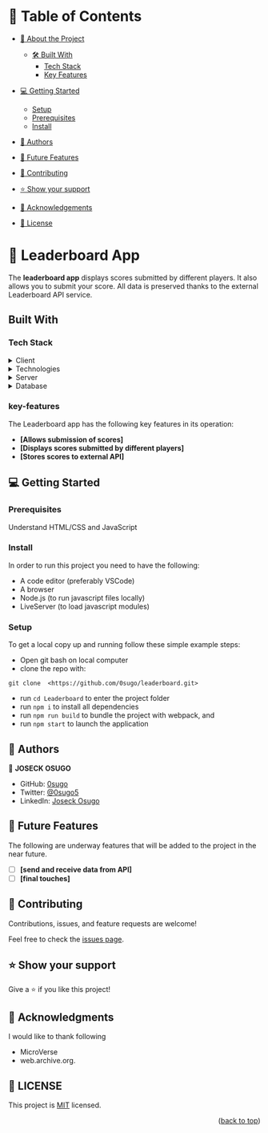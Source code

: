# 📗 Table of Contents

- [📖 About the Project](#about-project)
  - [🛠 Built With](#built-with)
    - [Tech Stack](#tech-stack)
    - [Key Features](#key-features)
  
- [💻 Getting Started](#getting-started)
  - [Setup](#setup)
  - [Prerequisites](#prerequisites)
  - [Install](#install)
- [👥 Authors](#authors)
- [🔭 Future Features](#future-features)
- [🤝 Contributing](#contributing)
- [⭐️ Show your support](#support)
- [🙏 Acknowledgements](#acknowledgements)
- [📝 License](#license)
# 📖 Leaderboard App <a name="about-project"></a>

The **leaderboard app** displays scores submitted by different players. It also allows you to submit your score. All data is preserved thanks to the external Leaderboard API service.


## Built With <a name="built-with"></a>

### Tech Stack <a name="tech-stack"></a>
<details>
  <summary>Client</summary>
  <ul>
    <li><a href="https://developer.mozilla.org/en-US/docs/Web/HTML">HTML</a></li>
    <li><a href="https://developer.mozilla.org/en-US/docs/Web/CSS">CSS</a></li>
    <li><a href="https://developer.mozilla.org/en-US/docs/Web/JavaScript">JavaScript</a></li>
    
  </ul>
</details>

<details>
<summary>Technologies</summary>
  <ul>
    <li><a href="https://webpack.js.org/guides/development/#using-webpack-dev-server">Webpack</a></li>
    <li><a href="#">API</a></li>
  </ul>
</details>

<details>
  <summary>Server</summary>
  <ul>
    <li><a href="#">N/A</a></li>
  </ul>
</details>

<details>
<summary>Database</summary>
  <ul>
    <li><a href="#">N/A</a></li>
  </ul>
</details>

### key-features <a name="key-features"></a>
The Leaderboard app has the following key features in its operation:
- **[Allows submission of scores]**
- **[Displays scores submitted by different players]**
- **[Stores scores to external API]**

<!-- GETTING STARTED -->

## 💻 Getting Started <a name="getting-started"></a>

### Prerequisites
Understand HTML/CSS and JavaScript

### Install
In order to run this project you need to have the following:

- A code editor (preferably VSCode)
- A browser
- Node.js (to run javascript files locally)
- LiveServer (to load javascript modules)

### Setup

To get a local copy up and running follow these simple example steps:

- Open git bash on local computer
- clone the repo with: 
```
git clone  <https://github.com/0sugo/leaderboard.git>
```
- run ```cd Leaderboard``` to enter the project folder
- run ```npm i``` to install all dependencies
- run ```npm run build``` to bundle the project with webpack, and
- run ```npm start``` to launch the application

## 👥 Authors <a name="authors"></a>

👤 **JOSECK OSUGO**

- GitHub: [0sugo](https://github.com/0sugo)
- Twitter: [@0sugo5](https://twitter.com/osugo5)
- LinkedIn: [Joseck Osugo](https://www.linkedin.com/in/joseck-osugo-873b0618a/)

<!-- FUTURE FEATURES -->

## 🔭 Future Features <a name="future-features"></a>
The following are underway features that will be added to the project in the near future.

- [ ] **[send and receive data from API]**
- [ ] **[final touches]**

<!-- CONTRIBUTING -->

## 🤝 Contributing <a name="contributing"></a>

Contributions, issues, and feature requests are welcome!

Feel free to check the [issues page](https://github.com/0sugo/leaderboard/issues).

<!-- SUPPORT -->

## ⭐️ Show your support <a name="support"></a>

Give a ⭐️ if you like this project!

<!-- ACKNOWLEDGEMENTS -->

## 🙏 Acknowledgments <a name="acknowledgements"></a>

I would like to thank following
  - MicroVerse 
  - web.archive.org.

<!-- LICENSE -->

## 📝 LICENSE <a name="license"></a>

This project is [MIT](./LICENSE) licensed.

<p align="right">(<a href="#readme-top">back to top</a>)</p>
